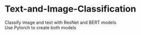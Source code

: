 # Text-and-Image-Classification
Classify image and text with ResNet and BERT models
</br> Use Pytorch to create both models
